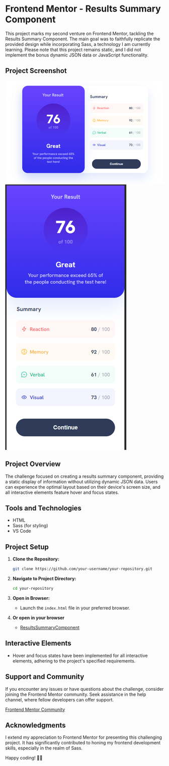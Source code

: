 # Frontend Mentor - Results Summary Component

This project marks my second venture on Frontend Mentor, tackling the Results Summary Component. The main goal was to faithfully replicate the provided design while incorporating Sass, a technology I am currently learning. Please note that this project remains static, and I did not implement the bonus dynamic JSON data or JavaScript functionality.

## Project Screenshot

![Project Image](./assets/images/project-screenshot-big.png)
![Project Image](./assets/images/project-screenshot-small.png)

## Project Overview

The challenge focused on creating a results summary component, providing a static display of information without utilizing dynamic JSON data. Users can experience the optimal layout based on their device's screen size, and all interactive elements feature hover and focus states.

## Tools and Technologies

- HTML
- Sass (for styling)
- VS Code

## Project Setup

1. **Clone the Repository:**

   ```bash
   git clone https://github.com/your-username/your-repository.git
   ```

2. **Navigate to Project Directory:**

   ```bash
   cd your-repository
   ```

3. **Open in Browser:**
   - Launch the `index.html` file in your preferred browser.

4. **Or open in your browser**
   - [ResultsSummaryComponent](https://matpawluk.github.io/ResultsSummaryComponent/)

## Interactive Elements

- Hover and focus states have been implemented for all interactive elements, adhering to the project's specified requirements.

## Support and Community

If you encounter any issues or have questions about the challenge, consider joining the Frontend Mentor community. Seek assistance in the help channel, where fellow developers can offer support.

[Frontend Mentor Community](https://www.frontendmentor.io/community)

## Acknowledgments

I extend my appreciation to Frontend Mentor for presenting this challenging project. It has significantly contributed to honing my frontend development skills, especially in the realm of Sass.

Happy coding! 🚀✨
